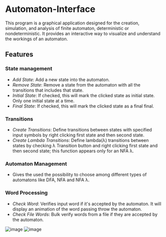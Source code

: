 # Automaton-Interface
This program is a graphical application designed for the creation, simulation, and analysis of finite automaton, deterministic or nondeterministic. It provides an interactive way to visualize and understand the workings of an automaton.

## Features
### State management
- *Add State*: Add a new state into the automaton.
- *Remove State*: Remove a state from the automaton with all the transitions that includes that state.
- *Initial State*: If checked, this will mark the clicked state as initial state. Only one initial state at a time.
- *Final State*: If checked, this will mark the clicked state as a final final.

### Transitions
- *Create Transitions*: Define transitions between states with specified input symbols by right clicking first state and then second state.
- *Create Lambda Transitions*: Define lambda(λ) transitions between states by checking λ Transition button and right clicking first state and then second state; this function appears only for an NFA λ.

### Automaton Management
- Gives the used the possibility to choose among different types of automatons like DFA, NFA and NFA λ.

### Word Processing 
- *Check Word*: Verifies input word if it's accepted by the automaton. It will display an animation of the word passing throw the automaton.
- *Check File Words*: Bulk verify words from a file if they are accepted by the automaton.


![image](https://github.com/SUGAARxD/Automaton-Interface/assets/80158909/06d37779-063d-4b6f-a641-8c02ff2567cd)
![image](https://github.com/SUGAARxD/Automaton-Interface/assets/80158909/711af591-8735-43ae-aeeb-0c47972279d6)
